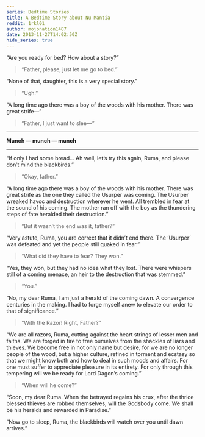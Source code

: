 ```yaml
---
series: Bedtime Stories
title: A Bedtime Story about Nu Mantia
reddit: 1rkl01
author: mojonation1487
date: 2013-11-27T14:02:50Z
hide_series: true
---
```


“Are you ready for bed? How about a story?”

> “Father, please, just let me go to bed.”

“None of that, daughter, this is a very special story.”

> “Ugh.”

“A long time ago there was a boy of the woods with his mother. There was great
strife—”

> “Father, I just want to slee—”

----

**Munch — munch — munch**

----

“If only I had some bread… Ah well, let’s try this again, Ruma, and please don’t
mind the blackbirds.”

> “Okay, father.”

“A long time ago there was a boy of the woods with his mother. There was great
strife as the one they called the Usurper was coming. The Usurper wreaked havoc
and destruction wherever he went. All trembled in fear at the sound of his
coming. The mother ran off with the boy as the thundering steps of fate heralded
their destruction.”

> “But it wasn’t the end was it, father?”

“Very astute, Ruma, you are correct that it didn’t end there. The ‘Usurper’ was
defeated and yet the people still quaked in fear.”

> “What did they have to fear? They won.”

“Yes, they won, but they had no idea what they lost. There were whispers still
of a coming menace, an heir to the destruction that was stemmed.”

> “You.”

“No, my dear Ruma, I am just a herald of the coming dawn. A convergence
centuries in the making. I had to forge myself anew to elevate our order to that
of significance.”

> “With the Razor! Right, Father?”

“We are all razors, Ruma, cutting against the heart strings of lesser men and
faiths. We are forged in fire to free ourselves from the shackles of liars and
thieves. We become free in not only name but desire, for we are no longer people
of the wood, but a higher culture, refined in torment and ecstasy so that we
might know both and how to deal in such moods and affairs. For one must suffer
to appreciate pleasure in its entirety. For only through this tempering will we
be ready for Lord Dagon’s coming.”

> “When will he come?”

“Soon, my dear Ruma. When the betrayed regains his crux, after the thrice
blessed thieves are robbed themselves, will the Godsbody come. We shall be his
heralds and rewarded in Paradise.”

“Now go to sleep, Ruma, the blackbirds will watch over you until dawn arrives.”
